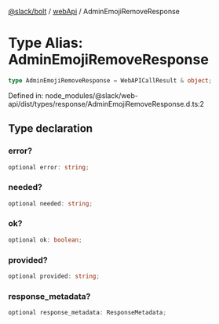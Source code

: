 [@slack/bolt](../../../../index.md) / [webApi](../index.md) / AdminEmojiRemoveResponse

# Type Alias: AdminEmojiRemoveResponse

```ts
type AdminEmojiRemoveResponse = WebAPICallResult & object;
```

Defined in: node\_modules/@slack/web-api/dist/types/response/AdminEmojiRemoveResponse.d.ts:2

## Type declaration

### error?

```ts
optional error: string;
```

### needed?

```ts
optional needed: string;
```

### ok?

```ts
optional ok: boolean;
```

### provided?

```ts
optional provided: string;
```

### response\_metadata?

```ts
optional response_metadata: ResponseMetadata;
```

